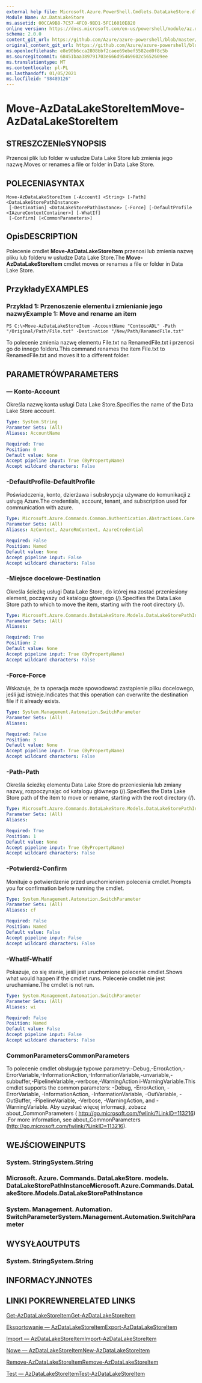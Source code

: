 ```yaml
---
external help file: Microsoft.Azure.PowerShell.Cmdlets.DataLakeStore.dll-Help.xml
Module Name: Az.DataLakeStore
ms.assetid: 00CCA9B8-7C57-4FC0-9BD1-5FC16010E820
online version: https://docs.microsoft.com/en-us/powershell/module/az.datalakestore/move-azdatalakestoreitem
schema: 2.0.0
content_git_url: https://github.com/Azure/azure-powershell/blob/master/src/DataLakeStore/DataLakeStore/help/Move-AzDataLakeStoreItem.md
original_content_git_url: https://github.com/Azure/azure-powershell/blob/master/src/DataLakeStore/DataLakeStore/help/Move-AzDataLakeStoreItem.md
ms.openlocfilehash: e8e90b6cca2808bbf2caee69ebef5582ed0f8c5b
ms.sourcegitcommit: 68451baa389791703e666d95469602c5652609ee
ms.translationtype: MT
ms.contentlocale: pl-PL
ms.lasthandoff: 01/05/2021
ms.locfileid: "98489126"
---
```

# <span data-ttu-id="bf4bf-101">Move-AzDataLakeStoreItem</span><span class="sxs-lookup"><span data-stu-id="bf4bf-101">Move-AzDataLakeStoreItem</span></span>

## <span data-ttu-id="bf4bf-102">STRESZCZENIe</span><span class="sxs-lookup"><span data-stu-id="bf4bf-102">SYNOPSIS</span></span>
<span data-ttu-id="bf4bf-103">Przenosi plik lub folder w usłudze Data Lake Store lub zmienia jego nazwę.</span><span class="sxs-lookup"><span data-stu-id="bf4bf-103">Moves or renames a file or folder in Data Lake Store.</span></span>

## <span data-ttu-id="bf4bf-104">POLECENIA</span><span class="sxs-lookup"><span data-stu-id="bf4bf-104">SYNTAX</span></span>

```
Move-AzDataLakeStoreItem [-Account] <String> [-Path] <DataLakeStorePathInstance>
 [-Destination] <DataLakeStorePathInstance> [-Force] [-DefaultProfile <IAzureContextContainer>] [-WhatIf]
 [-Confirm] [<CommonParameters>]
```

## <span data-ttu-id="bf4bf-105">Opis</span><span class="sxs-lookup"><span data-stu-id="bf4bf-105">DESCRIPTION</span></span>
<span data-ttu-id="bf4bf-106">Polecenie cmdlet **Move-AzDataLakeStoreItem** przenosi lub zmienia nazwę pliku lub folderu w usłudze Data Lake Store.</span><span class="sxs-lookup"><span data-stu-id="bf4bf-106">The **Move-AzDataLakeStoreItem** cmdlet moves or renames a file or folder in Data Lake Store.</span></span>

## <span data-ttu-id="bf4bf-107">Przykłady</span><span class="sxs-lookup"><span data-stu-id="bf4bf-107">EXAMPLES</span></span>

### <span data-ttu-id="bf4bf-108">Przykład 1: Przenoszenie elementu i zmienianie jego nazwy</span><span class="sxs-lookup"><span data-stu-id="bf4bf-108">Example 1: Move and rename an item</span></span>
```
PS C:\>Move-AzDataLakeStoreItem -AccountName "ContosoADL" -Path "/Original/Path/File.txt" -Destination "/New/Path/RenamedFile.txt"
```

<span data-ttu-id="bf4bf-109">To polecenie zmienia nazwę elementu File.txt na RenamedFile.txt i przenosi go do innego folderu.</span><span class="sxs-lookup"><span data-stu-id="bf4bf-109">This command renames the item File.txt to RenamedFile.txt and moves it to a different folder.</span></span>

## <span data-ttu-id="bf4bf-110">PARAMETRÓW</span><span class="sxs-lookup"><span data-stu-id="bf4bf-110">PARAMETERS</span></span>

### <span data-ttu-id="bf4bf-111">— Konto</span><span class="sxs-lookup"><span data-stu-id="bf4bf-111">-Account</span></span>
<span data-ttu-id="bf4bf-112">Określa nazwę konta usługi Data Lake Store.</span><span class="sxs-lookup"><span data-stu-id="bf4bf-112">Specifies the name of the Data Lake Store account.</span></span>

```yaml
Type: System.String
Parameter Sets: (All)
Aliases: AccountName

Required: True
Position: 0
Default value: None
Accept pipeline input: True (ByPropertyName)
Accept wildcard characters: False
```

### <span data-ttu-id="bf4bf-113">-DefaultProfile</span><span class="sxs-lookup"><span data-stu-id="bf4bf-113">-DefaultProfile</span></span>
<span data-ttu-id="bf4bf-114">Poświadczenia, konto, dzierżawa i subskrypcja używane do komunikacji z usługą Azure.</span><span class="sxs-lookup"><span data-stu-id="bf4bf-114">The credentials, account, tenant, and subscription used for communication with azure.</span></span>

```yaml
Type: Microsoft.Azure.Commands.Common.Authentication.Abstractions.Core.IAzureContextContainer
Parameter Sets: (All)
Aliases: AzContext, AzureRmContext, AzureCredential

Required: False
Position: Named
Default value: None
Accept pipeline input: False
Accept wildcard characters: False
```

### <span data-ttu-id="bf4bf-115">-Miejsce docelowe</span><span class="sxs-lookup"><span data-stu-id="bf4bf-115">-Destination</span></span>
<span data-ttu-id="bf4bf-116">Określa ścieżkę usługi Data Lake Store, do której ma zostać przeniesiony element, począwszy od katalogu głównego (/).</span><span class="sxs-lookup"><span data-stu-id="bf4bf-116">Specifies the Data Lake Store path to which to move the item, starting with the root directory (/).</span></span>

```yaml
Type: Microsoft.Azure.Commands.DataLakeStore.Models.DataLakeStorePathInstance
Parameter Sets: (All)
Aliases:

Required: True
Position: 2
Default value: None
Accept pipeline input: True (ByPropertyName)
Accept wildcard characters: False
```

### <span data-ttu-id="bf4bf-117">-Force</span><span class="sxs-lookup"><span data-stu-id="bf4bf-117">-Force</span></span>
<span data-ttu-id="bf4bf-118">Wskazuje, że ta operacja może spowodować zastąpienie pliku docelowego, jeśli już istnieje.</span><span class="sxs-lookup"><span data-stu-id="bf4bf-118">Indicates that this operation can overwrite the destination file if it already exists.</span></span>

```yaml
Type: System.Management.Automation.SwitchParameter
Parameter Sets: (All)
Aliases:

Required: False
Position: 3
Default value: None
Accept pipeline input: True (ByPropertyName)
Accept wildcard characters: False
```

### <span data-ttu-id="bf4bf-119">-Path</span><span class="sxs-lookup"><span data-stu-id="bf4bf-119">-Path</span></span>
<span data-ttu-id="bf4bf-120">Określa ścieżkę elementu Data Lake Store do przeniesienia lub zmiany nazwy, rozpoczynając od katalogu głównego (/).</span><span class="sxs-lookup"><span data-stu-id="bf4bf-120">Specifies the Data Lake Store path of the item to move or rename, starting with the root directory (/).</span></span>

```yaml
Type: Microsoft.Azure.Commands.DataLakeStore.Models.DataLakeStorePathInstance
Parameter Sets: (All)
Aliases:

Required: True
Position: 1
Default value: None
Accept pipeline input: True (ByPropertyName)
Accept wildcard characters: False
```

### <span data-ttu-id="bf4bf-121">-Potwierdź</span><span class="sxs-lookup"><span data-stu-id="bf4bf-121">-Confirm</span></span>
<span data-ttu-id="bf4bf-122">Monituje o potwierdzenie przed uruchomieniem polecenia cmdlet.</span><span class="sxs-lookup"><span data-stu-id="bf4bf-122">Prompts you for confirmation before running the cmdlet.</span></span>

```yaml
Type: System.Management.Automation.SwitchParameter
Parameter Sets: (All)
Aliases: cf

Required: False
Position: Named
Default value: False
Accept pipeline input: False
Accept wildcard characters: False
```

### <span data-ttu-id="bf4bf-123">-WhatIf</span><span class="sxs-lookup"><span data-stu-id="bf4bf-123">-WhatIf</span></span>
<span data-ttu-id="bf4bf-124">Pokazuje, co się stanie, jeśli jest uruchomione polecenie cmdlet.</span><span class="sxs-lookup"><span data-stu-id="bf4bf-124">Shows what would happen if the cmdlet runs.</span></span>
<span data-ttu-id="bf4bf-125">Polecenie cmdlet nie jest uruchamiane.</span><span class="sxs-lookup"><span data-stu-id="bf4bf-125">The cmdlet is not run.</span></span>

```yaml
Type: System.Management.Automation.SwitchParameter
Parameter Sets: (All)
Aliases: wi

Required: False
Position: Named
Default value: False
Accept pipeline input: False
Accept wildcard characters: False
```

### <span data-ttu-id="bf4bf-126">CommonParameters</span><span class="sxs-lookup"><span data-stu-id="bf4bf-126">CommonParameters</span></span>
<span data-ttu-id="bf4bf-127">To polecenie cmdlet obsługuje typowe parametry:-Debug,-ErrorAction,-ErrorVariable,-InformationAction,-InformationVariable,-unvariable,-subbuffer,-PipelineVariable,-verbose,-WarningAction i-WarningVariable.</span><span class="sxs-lookup"><span data-stu-id="bf4bf-127">This cmdlet supports the common parameters: -Debug, -ErrorAction, -ErrorVariable, -InformationAction, -InformationVariable, -OutVariable, -OutBuffer, -PipelineVariable, -Verbose, -WarningAction, and -WarningVariable.</span></span> <span data-ttu-id="bf4bf-128">Aby uzyskać więcej informacji, zobacz about_CommonParameters ( http://go.microsoft.com/fwlink/?LinkID=113216) .</span><span class="sxs-lookup"><span data-stu-id="bf4bf-128">For more information, see about_CommonParameters (http://go.microsoft.com/fwlink/?LinkID=113216).</span></span>

## <span data-ttu-id="bf4bf-129">WEJŚCIOWE</span><span class="sxs-lookup"><span data-stu-id="bf4bf-129">INPUTS</span></span>

### <span data-ttu-id="bf4bf-130">System. String</span><span class="sxs-lookup"><span data-stu-id="bf4bf-130">System.String</span></span>

### <span data-ttu-id="bf4bf-131">Microsoft. Azure. Commands. DataLakeStore. models. DataLakeStorePathInstance</span><span class="sxs-lookup"><span data-stu-id="bf4bf-131">Microsoft.Azure.Commands.DataLakeStore.Models.DataLakeStorePathInstance</span></span>

### <span data-ttu-id="bf4bf-132">System. Management. Automation. SwitchParameter</span><span class="sxs-lookup"><span data-stu-id="bf4bf-132">System.Management.Automation.SwitchParameter</span></span>

## <span data-ttu-id="bf4bf-133">WYSYŁA</span><span class="sxs-lookup"><span data-stu-id="bf4bf-133">OUTPUTS</span></span>

### <span data-ttu-id="bf4bf-134">System. String</span><span class="sxs-lookup"><span data-stu-id="bf4bf-134">System.String</span></span>

## <span data-ttu-id="bf4bf-135">INFORMACYJN</span><span class="sxs-lookup"><span data-stu-id="bf4bf-135">NOTES</span></span>

## <span data-ttu-id="bf4bf-136">LINKI POKREWNE</span><span class="sxs-lookup"><span data-stu-id="bf4bf-136">RELATED LINKS</span></span>

[<span data-ttu-id="bf4bf-137">Get-AzDataLakeStoreItem</span><span class="sxs-lookup"><span data-stu-id="bf4bf-137">Get-AzDataLakeStoreItem</span></span>](./Get-AzDataLakeStoreItem.md)

[<span data-ttu-id="bf4bf-138">Eksportowanie — AzDataLakeStoreItem</span><span class="sxs-lookup"><span data-stu-id="bf4bf-138">Export-AzDataLakeStoreItem</span></span>](./Export-AzDataLakeStoreItem.md)

[<span data-ttu-id="bf4bf-139">Import — AzDataLakeStoreItem</span><span class="sxs-lookup"><span data-stu-id="bf4bf-139">Import-AzDataLakeStoreItem</span></span>](./Import-AzDataLakeStoreItem.md)

[<span data-ttu-id="bf4bf-140">Nowe — AzDataLakeStoreItem</span><span class="sxs-lookup"><span data-stu-id="bf4bf-140">New-AzDataLakeStoreItem</span></span>](./New-AzDataLakeStoreItem.md)

[<span data-ttu-id="bf4bf-141">Remove-AzDataLakeStoreItem</span><span class="sxs-lookup"><span data-stu-id="bf4bf-141">Remove-AzDataLakeStoreItem</span></span>](./Remove-AzDataLakeStoreItem.md)

[<span data-ttu-id="bf4bf-142">Test — AzDataLakeStoreItem</span><span class="sxs-lookup"><span data-stu-id="bf4bf-142">Test-AzDataLakeStoreItem</span></span>](./Test-AzDataLakeStoreItem.md)


